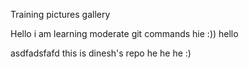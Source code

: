 Training pictures gallery

Hello i am learning moderate git commands
hie :))
hello 

asdfadsfafd
this is dinesh's repo 
he he he :)


